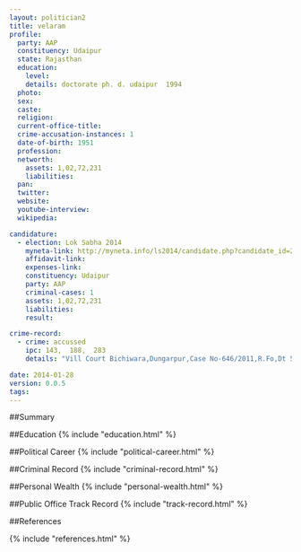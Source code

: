 ```yaml
---
layout: politician2
title: velaram
profile: 
  party: AAP
  constituency: Udaipur
  state: Rajasthan
  education: 
    level: 
    details: doctorate ph. d. udaipur  1994
  photo: 
  sex: 
  caste: 
  religion: 
  current-office-title: 
  crime-accusation-instances: 1
  date-of-birth: 1951
  profession: 
  networth: 
    assets: 1,02,72,231
    liabilities: 
  pan: 
  twitter: 
  website: 
  youtube-interview: 
  wikipedia: 

candidature: 
  - election: Lok Sabha 2014
    myneta-link: http://myneta.info/ls2014/candidate.php?candidate_id=2453
    affidavit-link: 
    expenses-link: 
    constituency: Udaipur 
    party: AAP
    criminal-cases: 1
    assets: 1,02,72,231
    liabilities: 
    result:  

crime-record: 
  - crime: accussed
    ipc: 143,  188,  283
    details: "Vill Court Bichiwara,Dungarpur,Case No-646/2011,R.Fo,Dt 5/10/2010" 

date: 2014-01-28
version: 0.0.5
tags: 
---
```

##Summary


##Education
{% include "education.html" %}


##Political Career
{% include "political-career.html" %}


##Criminal Record
{% include "criminal-record.html" %}


##Personal Wealth
{% include "personal-wealth.html" %}


##Public Office Track Record
{% include "track-record.html" %}


##References


{% include "references.html" %}